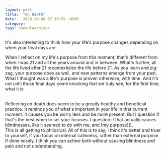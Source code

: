 ```yaml
---
layout: post
title:  "On Death"
date:   2020-10-09 07:10:59 -0500
category: 
tags: humanlearnings
---
```


It's also interesting to think how your life's purpose changes depending on when your final days are. 

When I reflect on my life's purpose from this moment, that's different from when I was 21 and all the years around and in between. What's further, all the life lived after 21 recontextizles the life before 21. As you learn and zig-zag, your purpose does as well, and new patterns emerge from your past. What I thought was a life's purpose is proven otherwise, with time. And it's not until those final days come knocking that we truly see, for the first time, what it is.

<br>
Reflecting on death does seem to be a greatly healthy and beneficial practice. It reminds you of what's important in your life in that current moment. It causes you be worry less and be more present. But I question if that's the best when to set your focuses. I question if that actually causes blindnesses, like it seemed to do with me, and [my purpose]().

<br>
This is all getting to philosical. All of this is to say, I think it's better and truer to yourself, if you focus on internal calmness, rather than external purpose. If done wisely, I think you can achive both without causing blindness and pain and not understanding. 